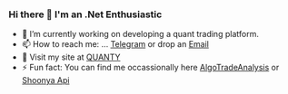 ### Hi there 👋 I'm an .Net Enthusiastic
<!--
**mquanty/mquanty** is a ✨ _special_ ✨ repository because its `README.md` (this file) appears on your GitHub profile.
Here are some ideas to get you started:

- 🔭 I’m currently working on ...
- 🌱 I’m currently learning ...
- 💞️ I’m passionate about ...
- 👯 I’m looking to collaborate on ...
- 🤔 I’m looking for help with ...
- 💬 Ask me about ...
- 📫 How to reach me: ...
- 😄 Pronouns: ...
- ⚡ Fun fact: ...
-->

- 🔭 I’m currently working on developing a quant trading platform.
- 📫 How to reach me: ... [Telegram](https://t.me/mquanty)  or drop an [Email](mailto:mquanty@outlook.com)
- 🚩 Visit my site at [QUANTY](https://www.quanty.in)
- ⚡ Fun fact: You can find me occassionally here [AlgoTradeAnalysis](https://t.me/AlgoTradeAnalysis) or [Shoonya Api](https://t.me/shoonyaapi)
